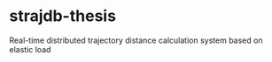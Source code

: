 # strajdb-thesis
Real-time distributed trajectory distance calculation system based on elastic load
